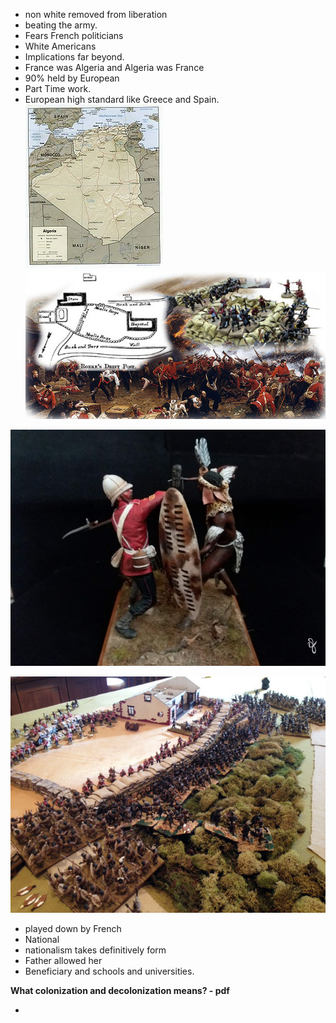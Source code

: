 - non white removed from liberation
- beating the army. 
- Fears French politicians
- White Americans
- Implications far beyond. 
- France was Algeria and Algeria was France
- 90% held by European
- Part Time work. 
- European high standard like Greece and Spain.
![](../../img/Zonra%20Drift%20War_image_1.png)![](../../img/Zonra%20Drift%20War_image_2.png)

![](../../img/Zonra%20Drift%20War_image_3.png)

![](../../img/Zonra%20Drift%20War_image_4.png)

- played down by French
- National 
- nationalism takes definitively form
- Father allowed her 
- Beneficiary and schools and universities. 

**What colonization and decolonization means? - pdf** 


- 



